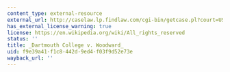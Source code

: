 ```yaml
---
content_type: external-resource
external_url: http://caselaw.lp.findlaw.com/cgi-bin/getcase.pl?court=US&vol=17&invol=518
has_external_license_warning: true
license: https://en.wikipedia.org/wiki/All_rights_reserved
status: ''
title: _Dartmouth College v. Woodward_
uid: f9e39a41-f1c8-442d-9ed4-f03f9d52e73e
wayback_url: ''
---
```

